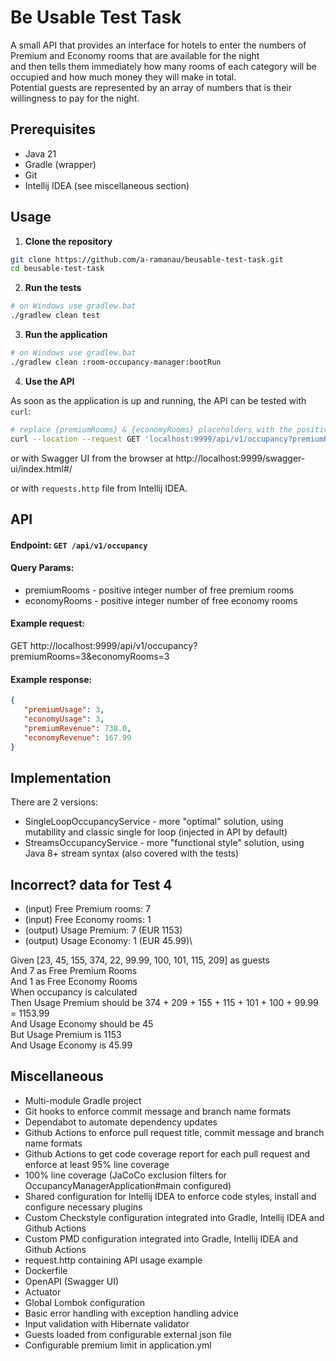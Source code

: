 # Be Usable Test Task

A small API that provides an interface for hotels to enter the numbers of Premium and Economy rooms that are available for the night\
and then tells them immediately how many rooms of each category will be occupied and how much money they will make in total.\
Potential guests are represented by an array of numbers that is their willingness to pay for the night.

## Prerequisites

- Java 21
- Gradle (wrapper)
- Git
- Intellij IDEA (see miscellaneous section)


## Usage

1. **Clone the repository**
```bash
git clone https://github.com/a-ramanau/beusable-test-task.git
cd beusable-test-task
```

2. **Run the tests**
```bash
# on Windows use gradlew.bat
./gradlew clean test
```

3. **Run the application**

```bash
# on Windows use gradlew.bat
./gradlew clean :room-occupancy-manager:bootRun
```

4. **Use the API**

As soon as the application is up and running, the API can be tested with `curl`:
```bash
# replace {premiumRooms} & {economyRooms} placeholders with the positive integer numbers
curl --location --request GET 'localhost:9999/api/v1/occupancy?premiumRooms={premiumRooms}&economyRooms={economyRooms}'
```
or with Swagger UI from the browser at http://localhost:9999/swagger-ui/index.html#/

or with `requests.http` file from Intellij IDEA.

## API

#### Endpoint: `GET /api/v1/occupancy`
#### Query Params:
* premiumRooms - positive integer number of free premium rooms
* economyRooms - positive integer number of free economy rooms

#### Example request:
GET http://localhost:9999/api/v1/occupancy?premiumRooms=3&economyRooms=3
#### Example response:
```json
{
   "premiumUsage": 3,
   "economyUsage": 3,
   "premiumRevenue": 738.0,
   "economyRevenue": 167.99
}
```

## Implementation

There are 2 versions:
- SingleLoopOccupancyService - more "optimal" solution, using mutability and classic single for loop (injected in API by default)
- StreamsOccupancyService - more "functional style" solution, using Java 8+ stream syntax (also covered with the tests)

## Incorrect? data for Test 4
- (input) Free Premium rooms: 7
- (input) Free Economy rooms: 1
- (output) Usage Premium: 7 (EUR 1153)
- (output) Usage Economy: 1 (EUR 45.99)\

Given [23, 45, 155, 374, 22, 99.99, 100, 101, 115, 209] as guests\
And 7 as Free Premium Rooms\
And 1 as Free Economy Rooms\
When occupancy is calculated\
Then Usage Premium should be 374 + 209 + 155 + 115 + 101 + 100 + 99.99 = 1153.99\
And Usage Economy should be 45\
But Usage Premium is 1153\
And Usage Economy is 45.99

## Miscellaneous
- Multi-module Gradle project
- Git hooks to enforce commit message and branch name formats
- Dependabot to automate dependency updates
- Github Actions to enforce pull request title, commit message and branch name formats
- Github Actions to get code coverage report for each pull request and enforce at least 95% line coverage
- 100% line coverage (JaCoCo exclusion filters for OccupancyManagerApplication#main configured)
- Shared configuration for Intellij IDEA to enforce code styles, install and configure necessary plugins
- Custom Checkstyle configuration integrated into Gradle, Intellij IDEA and Github Actions
- Custom PMD configuration integrated into Gradle, Intellij IDEA and Github Actions
- request.http containing API usage example
- Dockerfile
- OpenAPI (Swagger UI)
- Actuator
- Global Lombok configuration
- Basic error handling with exception handling advice
- Input validation with Hibernate validator
- Guests loaded from configurable external json file
- Configurable premium limit in application.yml
